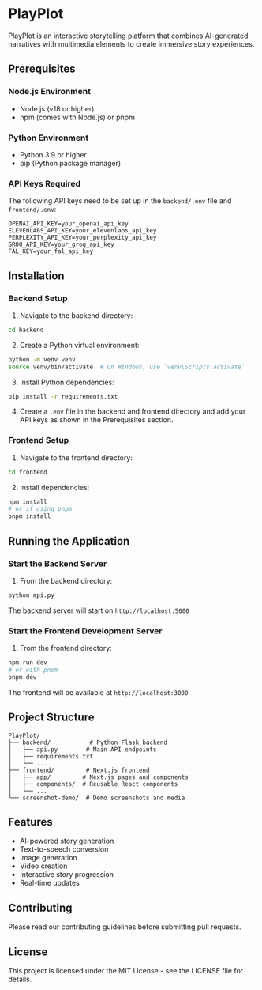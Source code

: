 # PlayPlot

PlayPlot is an interactive storytelling platform that combines AI-generated narratives with multimedia elements to create immersive story experiences.

## Prerequisites

### Node.js Environment
- Node.js (v18 or higher)
- npm (comes with Node.js) or pnpm

### Python Environment
- Python 3.9 or higher
- pip (Python package manager)

### API Keys Required
The following API keys need to be set up in the `backend/.env` file and `frontend/.env`:
```env
OPENAI_API_KEY=your_openai_api_key
ELEVENLABS_API_KEY=your_elevenlabs_api_key
PERPLEXITY_API_KEY=your_perplexity_api_key
GROQ_API_KEY=your_groq_api_key
FAL_KEY=your_fal_api_key
```

## Installation

### Backend Setup
1. Navigate to the backend directory:
```bash
cd backend
```

2. Create a Python virtual environment:
```bash
python -m venv venv
source venv/bin/activate  # On Windows, use `venv\Scripts\activate`
```

3. Install Python dependencies:
```bash
pip install -r requirements.txt
```

4. Create a `.env` file in the backend and frontend directory and add your API keys as shown in the Prerequisites section.

### Frontend Setup
1. Navigate to the frontend directory:
```bash
cd frontend
```

2. Install dependencies:
```bash
npm install
# or if using pnpm
pnpm install
```

## Running the Application

### Start the Backend Server
1. From the backend directory:
```bash
python api.py
```
The backend server will start on `http://localhost:5000`

### Start the Frontend Development Server
1. From the frontend directory:
```bash
npm run dev
# or with pnpm
pnpm dev
```
The frontend will be available at `http://localhost:3000`

## Project Structure

```
PlayPlot/
├── backend/           # Python Flask backend
│   ├── api.py        # Main API endpoints
│   ├── requirements.txt
│   └── ...
├── frontend/         # Next.js frontend
│   ├── app/         # Next.js pages and components
│   ├── components/  # Reusable React components
│   └── ...
└── screenshot-demo/  # Demo screenshots and media
```

## Features
- AI-powered story generation
- Text-to-speech conversion
- Image generation
- Video creation
- Interactive story progression
- Real-time updates

## Contributing
Please read our contributing guidelines before submitting pull requests.

## License
This project is licensed under the MIT License - see the LICENSE file for details.
